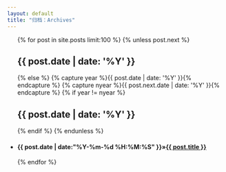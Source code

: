 ```yaml
---
layout: default
title: "归档：Archives"
---
```

<ul class="list-unstyled">
     {% for post in site.posts limit:100 %}
	 {% unless post.next %}
    <h2>{{ post.date | date: '%Y' }}</h2>
	{% else %} {% capture year %}{{ post.date | date: '%Y' }}{% endcapture %} {% capture nyear %}{{ post.next.date | date: '%Y' }}{% endcapture %}
	{% if year != nyear %}
    <h2>{{ post.date | date: '%Y' }}</h2> {% endif %}
	{% endunless %}
    <li><h4><span>{{ post.date | date:"%Y-%m-%d %H:%M:%S" }}</span>&raquo;<a href="{{ post.url }}">{{ post.title }}</a></h4></li>
	{% endfor %}
</ul>
